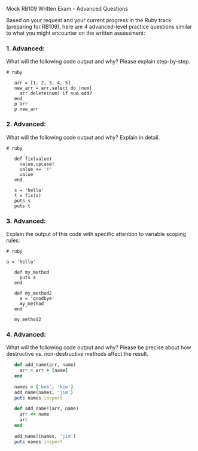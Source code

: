 Mock RB109 Written Exam - Advanced Questions

Based on your request and your current progress in the Ruby track (preparing for RB109), here are 4 advanced-level practice questions similar to what you might encounter on the written assessment:

### 1.  ​Advanced​: 

What will the following code output and why? Please explain step-by-step.

```
# ruby

   arr = [1, 2, 3, 4, 5]
   new_arr = arr.select do |num|
     arr.delete(num) if num.odd?
   end
   p arr
   p new_arr
```

### 2.  ​Advanced​: 

What will the following code output and why? Explain in detail.

```
# ruby

   def fix(value)
     value.upcase!
     value += '!'
     value
   end

   s = 'hello'
   t = fix(s)
   puts s
   puts t
```
### 3.  ​Advanced​: 

Explain the output of this code with specific attention to variable scoping rules:

```
# ruby

a = 'hello'

   def my_method
     puts a
   end

   def my_method2
     a = 'goodbye'
     my_method
   end

   my_method2
```
   
### 4.  ​Advanced​: 

What will the following code output and why? Please be precise about how destructive vs. non-destructive methods affect the result.

```ruby
   def add_name(arr, name)
     arr = arr + [name]
   end

   names = ['bob', 'kim']
   add_name(names, 'jim')
   puts names.inspect

   def add_name!(arr, name)
     arr << name
     arr
   end

   add_name!(names, 'jim')
   puts names.inspect
```